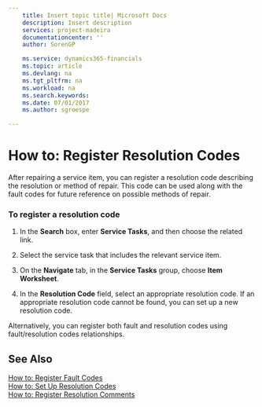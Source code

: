 ```yaml
---
    title: Insert topic title| Microsoft Docs
    description: Insert description
    services: project-madeira
    documentationcenter: ''
    author: SorenGP

    ms.service: dynamics365-financials
    ms.topic: article
    ms.devlang: na
    ms.tgt_pltfrm: na
    ms.workload: na
    ms.search.keywords:
    ms.date: 07/01/2017
    ms.author: sgroespe

---
```

# How to: Register Resolution Codes
After repairing a service item, you can register a resolution code describing the resolution or method of repair. This code can be used along with the fault codes for future reference on possible methods of repair.  
  
### To register a resolution code  
  
1.  In the **Search** box, enter **Service Tasks**, and then choose the related link.  
  
2.  Select the service task that includes the relevant service item.  
  
3.  On the **Navigate** tab, in the **Service Tasks** group, choose **Item Worksheet**.  
  
4.  In the **Resolution Code** field, select an appropriate resolution code. If an appropriate resolution code cannot be found, you can set up a new resolution code.  
  
 Alternatively, you can register both fault and resolution codes using fault/resolution codes relationships.  
  
## See Also  
 [How to: Register Fault Codes](../how-to-register-fault-codes.md)   
 [How to: Set Up Resolution Codes](../how-to-set-up-resolution-codes.md)   
 [How to: Register Resolution Comments](../how-to-register-resolution-comments.md)